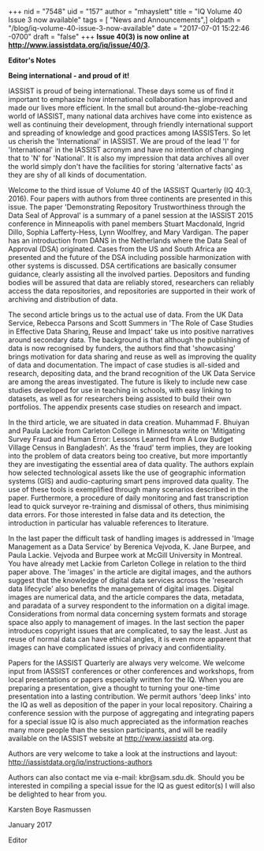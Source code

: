 +++
nid = "7548"
uid = "157"
author = "mhayslett"
title = "IQ Volume 40 Issue 3 now available"
tags = [ "News and Announcements",]
oldpath = "/blog/iq-volume-40-issue-3-now-available"
date = "2017-07-01 15:22:46 -0700"
draft = "false"
+++
**Issue 40(3) is now online at
<http://www.iassistdata.org/iq/issue/40/3>.**

**Editor's Notes**

**Being international - and proud of it!**

IASSIST is proud of being international. These days some us of find it
important to emphasize how international collaboration has improved and
made our lives more efficient. In the small but
around-the-globe-reaching world of IASSIST, many national data archives
have come into existence as well as continuing their development,
through friendly international support and spreading of knowledge and
good practices among IASSISTers. So let us cherish the \'International\'
in IASSIST. We are proud of the lead \'I\' for \'International\' in the
IASSIST acronym and have no intention of changing that to \'N\' for
\'National\'. It is also my impression that data archives all over the
world simply don\'t have the facilities for storing \'alternative
facts\' as they are shy of all kinds of documentation.

Welcome to the third issue of Volume 40 of the IASSIST Quarterly (IQ
40:3, 2016). Four papers with authors from three continents are
presented in this issue. The paper \'Demonstrating Repository
Trustworthiness through the Data Seal of Approval\' is a summary of a
panel session at the IASSIST 2015 conference in Minneapolis with panel
members Stuart Macdonald, Ingrid Dillo, Sophia Lafferty-Hess, Lynn
Woolfrey, and Mary Vardigan. The paper has an introduction from DANS in
the Netherlands where the Data Seal of Approval (DSA) originated. Cases
from the US and South Africa are presented and the future of the DSA
including possible harmonization with other systems is discussed. DSA
certifications are basically consumer guidance, clearly assisting all
the involved parties. Depositors and funding bodies will be assured that
data are reliably stored, researchers can reliably access the data
repositories, and repositories are supported in their work of archiving
and distribution of data.

The second article brings us to the actual use of data. From the UK Data
Service, Rebecca Parsons and Scott Summers in \'The Role of Case Studies
in Effective Data Sharing, Reuse and Impact\' take us into positive
narratives around secondary data. The background is that although the
publishing of data is now recognised by funders, the authors find that
'showcasing' brings motivation for data sharing and reuse as well as
improving the quality of data and documentation. The impact of case
studies is all-sided and research, depositing data, and the brand
recognition of the UK Data Service are among the areas investigated. The
future is likely to include new case studies developed for use in
teaching in schools, with easy linking to datasets, as well as for
researchers being assisted to build their own portfolios. The appendix
presents case studies on research and impact.

In the third article, we are situated in data creation. Muhammad F.
Bhuiyan and Paula Lackie from Carleton College in Minnesota write on
\'Mitigating Survey Fraud and Human Error: Lessons Learned from A Low
Budget Village Census in Bangladesh\'. As the \'fraud\' term implies,
they are looking into the problem of data creators being too creative,
but more importantly they are investigating the essential area of data
quality. The authors explain how selected technological assets like the
use of geographic information systems (GIS) and audio-capturing smart
pens improved data quality. The use of these tools is exemplified
through many scenarios described in the paper. Furthermore, a procedure
of daily monitoring and fast transcription lead to quick surveyor
re-training and dismissal of others, thus minimising data errors. For
those interested in false data and its detection, the introduction in
particular has valuable references to literature.

In the last paper the difficult task of handling images is addressed in
\'Image Management as a Data Service\' by Berenica Vejvoda, K. Jane
Burpee, and Paula Lackie. Vejvoda and Burpee work at McGill University
in Montreal. You have already met Lackie from Carleton College in
relation to the third paper above. The \'images\' in the article are
digital images, and the authors suggest that the knowledge of digital
data services across the \'research data lifecycle\' also benefits the
management of digital images. Digital images are numerical data, and the
article compares the data, metadata, and paradata of a survey respondent
to the information on a digital image. Considerations from normal data
concerning system formats and storage space also apply to management of
images. In the last section the paper introduces copyright issues that
are complicated, to say the least. Just as reuse of normal data can have
ethical angles, it is even more apparent that images can have
complicated issues of privacy and confidentiality.

Papers for the IASSIST Quarterly are always very welcome. We welcome
input from IASSIST conferences or other conferences and workshops, from
local presentations or papers especially written for the IQ. When you
are preparing a presentation, give a thought to turning your one-time
presentation into a lasting contribution. We permit authors \'deep
links\' into the IQ as well as deposition of the paper in your local
repository. Chairing a conference session with the purpose of
aggregating and integrating papers for a special issue IQ is also much
appreciated as the information reaches many more people than the session
participants, and will be readily available on the IASSIST website at
http://www.iassistd ata.org.

Authors are very welcome to take a look at the instructions and layout:
http://iassistdata.org/iq/instructions-authors

Authors can also contact me via e-mail: kbr\@sam.sdu.dk. Should you be
interested in compiling a special issue for the IQ as guest editor(s) I
will also be delighted to hear from you.

Karsten Boye Rasmussen

January 2017

Editor
